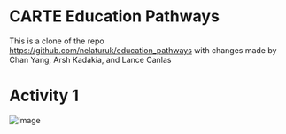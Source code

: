 # CARTE Education Pathways

This is a clone of the repo https://github.com/nelaturuk/education_pathways with changes made by Chan Yang, Arsh Kadakia, and Lance Canlas

# Activity 1
![image](https://user-images.githubusercontent.com/56766097/197833697-dcf0d09e-ebb4-42c8-b182-d26c05f6274a.png)
